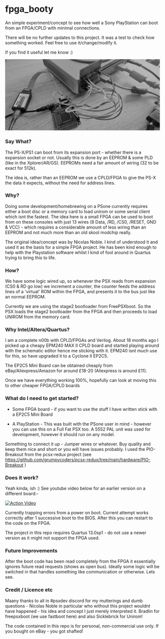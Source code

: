 # fpga_booty

An simple experiment/concept to see how well a Sony PlayStation can boot from an FPGA/CPLD with minimal connections.

There will be no further updates to this project. It was a test to check how something worked. Feel free to use it/change/modify it.

If you find it useful let me know :)

![Alt text](/images/IMG_20210705_152344__022.jpg?raw=true "Schematic")

### Say What?

The PS-X/PS1 can boot from its expansion port - whether there is a expansion socket or not. Usually this is done by an EEPROM & some PLD (like in the Xplorer/AR/GS).
EEPROMs need a fair amount of wiring (32 to be exact for 512k).

The idea is, rather than an EEPROM we use a CPLD/FPGA to give the PS-X the data it expects, without the need for address lines.

### Why?

Doing some development/homebrewing on a PSone currently requires either a boot disc or a memory card to load unirom or some serial client which isnt the fastest. The idea here is a small FPGA can be used to boot from on these consoles with just 13 wires (8 Data, /RD, /CS0, /RESET, GND & VCC) - which requires a considerable amount of less wiring than an EEPROM and not much more than an old skool modchip really.

The original idea/concept was by Nicolas Noble. I kind of understood it and used it as the basis for a simple FPGA project. He has been kind enough to help with the Playstation software whilst I kind of fool around in Quartus trying to bring this to life.

### How?

We have some logic wired up, so whenever the PSX reads from expansion (CS0 & RD go low) we increment a counter, the counter feeds the address lines of a 'virtual' ROM within the FPGA, and presents it to the bus just like an normal EEPROM.

Currently we are using the stage2 bootloader from FreePSXboot. So the PSX loads the stage2 bootloader from the FPGA and then proceeds to load UNIROM from the memory card.

### Why Intel/Altera/Quartus?

I am a complete n00b with CPLD/FPGAs and Verilog. About 18 months ago I picked up a cheapy EPM240 MAX II CPLD board and started playing around with the schematic editor hence me sticking with it. EPM240 isnt much use for this, so have upgraded it to a Cyclone II EP2C5.

The EP2C5 Mini Board can be obtained cheaply from eBay/Aliexpress/Amazon for around £18-20 (Aliexpress is around £11).

Once we have everything working 100%, hopefully can look at moving this to other cheaper FPGA/CPLD boards

### What do I need to get started?

- Some FPGA board - if you want to use the stuff I have written stick with a EP2C5 Mini Board

- A PlayStation - This was built with the PSone user in mind - however you can use this on a Full Fat PSX too. A 5552 PAL unit was used for development, however it should run on any model.

Something to connect it up - Jumper wires or whatever. Buy quality and keep them nice and short or you will have issues probably.
I used the PIO-Breakout from the pcsx-redux project (see https://github.com/grumpycoders/pcsx-redux/tree/main/hardware/PIO-Breakout )
### Does it work?

Yeah kinda, ish :) See youtube video below for an earlier version on a different board:-

[![Action Video](https://img.youtube.com/vi/7CAtqHSnnSg/0.jpg)](https://www.youtube.com/watch?v=7CAtqHSnnSg)

Currently trapping errors from a power on boot. Current attempt works correctly after 1 successive boot to the BIOS. After this you can restart to the code on the FPGA.

The project in this repo requires Quartus 13.0sp1 - do not use a newer version as it might not support the FPGA used.

### Future Improvements

After the boot code has been read completely from the FPGA it essentially ignores future read requests (shows as open bus). Ideally some logic will be switched in that handles something like communication or otherwise. Lets see.

### Credit / Licence etc

Maany thanks to all in #psxdev discord for my mutterings and dumb questions - Nicolas Noble in particular who without this project wouldnt have happened - his idea and concept I just merely interpreted it. Bradlin for freepsxboot (we use fastboot here) and also Sicklebrick for Unirom! 

The code contained in this repo is for personal, non-commercial use only. If you bought on eBay - you got shafted!

